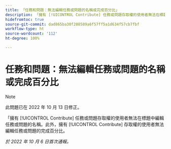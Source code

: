 ```yaml
---
title: 「任務和問題：無法編輯任務或問題的名稱或完成百分比」
description: 「擁有 [!UICONTROL Contribute] 任務或問題存取權的使用者無法在標題中編輯任務或問題的名稱。此外，擁有 [!UICONTROL Contribute] 存取權的使用者無法編輯任務或問題的完成百分比。」
hidefromtoc: true
source-git-commit: dad865ba30f208589a6f57ff5a1d634f57cb7fbf
workflow-type: ht
source-wordcount: '112'
ht-degree: 100%

---
```



# 任務和問題：無法編輯任務或問題的名稱或完成百分比

>[!NOTE]
>
>此問題已在 2022 年 10 月 13 日修正。

「擁有 [!UICONTROL Contribute] 任務或問題存取權的使用者無法在標題中編輯任務或問題的名稱。此外，擁有 [!UICONTROL Contribute] 存取權的使用者無法編輯任務或問題的完成百分比。

_於 2022 年 10 月 6 日首次通報。_

